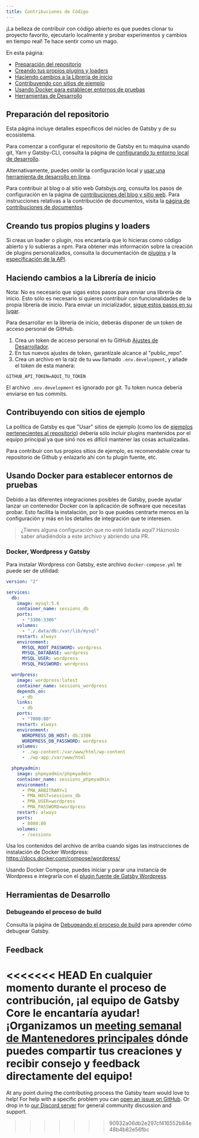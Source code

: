 ```yaml
---
title: Contribuciones de Código
---
```


¡La belleza de contribuir con código abierto es que puedes clonar tu proyecto favorito, ejecutarlo localmente y probar experimentos y cambios en tiempo real! Te hace sentir como un mago.

En esta página:

- [Preparación del repositorio](#repo-setup)
- [Creando tus propios plugins y loaders](#creating-your-own-plugins-and-loaders)
- [Haciendo cambios a la Librería de inicio](#making-changes-to-the-starter-library)
- [Contribuyendo con sitios de ejemplo](#contributing-example-sites)
- [Usando Docker para establecer entornos de pruebas](#using-docker-to-set-up-test-environments)
- [Herramientas de Desarrollo](#development-tools)

## Preparación del repositorio

Esta página incluye detalles específicos del núcleo de Gatsby y de su ecosistema.

Para comenzar a configurar el repositorio de Gatsby en tu máquina usando git, Yarn y Gatsby-CLI, consulta la página de [configurando tu entorno local de desarrollo](/contributing/setting-up-your-local-dev-environment/).

Alternativamente, puedes omitir la configuración local y [usar una herramienta de desarrollo en línea](/contributing/using-an-online-dev-environment/).

Para contribuir al blog o al sitio web Gatsbyjs.org, consulta los pasos de configuración en la página de [contribuciones del blog y sitio web](/contributing/blog-and-website-contributions/). Para instrucciones relativas a la contribución de documentos, visita la [página de contribuciones de documentos](/contributing/docs-contributions/).

## Creando tus propios plugins y loaders

Si creas un loader o plugin, nos encantaría que lo hicieras como código abierto y lo subieras a npm. Para obtener más información sobre la creación de plugins personalizados, consulta la documentación de [plugins](/docs/plugins/) y la [especificación de la API](/docs/api-specification/).

## Haciendo cambios a la Librería de inicio

Nota: No es necesario que sigas estos pasos para enviar una librería de inicio. Esto sólo es necesario si quieres contribuir con funcionalidades de la propia librería de inicio. Para enviar un inicializador, [sigue estos pasos en su lugar](/contributing/submit-to-starter-library/).

Para desarrollar en la librería de inicio, deberás disponer de un token de acceso personal de GitHub.

1. Crea un token de acceso personal en tu GitHub [Ajustes de Desarrollador](https://github.com/settings/tokens).
2. En tus nuevos ajustes de token, garantízale alcance al "public_repo".
3. Crea un archivo en la raíz de tu `www` llamado `.env.development`, y añade el token de esta manera:

```text:title=.env.development
GITHUB_API_TOKEN=AQUI_TU_TOKEN
```

El archivo `.env.development` es ignorado por git. Tu token nunca debería enviarse en tus commits.

## Contribuyendo con sitios de ejemplo

La política de Gatsby es que "Usar" sitios de ejemplo (como los de [ejemplos pertenecientes al repositorio](https://github.com/gatsbyjs/gatsby/tree/master/examples)) debería sólo incluir plugins mantenidos por el equipo principal ya que sinó nos es difícil mantener las cosas actualizadas.

Para contribuir con tus propios sitios de ejemplo, es recomendable crear tu repositorio de Github y enlazarlo ahí con tu plugin fuente, etc.

## Usando Docker para establecer entornos de pruebas

Debido a las diferentes integraciones posibles de Gatsby, puede ayudar lanzar un contenedor Docker con la aplicación de software que necesitas probar. Esto facilita la instalación, por lo que puedes centrarte menos en la configuración y más en los detalles de integración que te interesen.

> ¿Tienes alguna configuración que no esté listada aquí? Háznoslo saber añadiéndola a este archivo y abriendo una PR.

### Docker, Wordpress y Gatsby

Para instalar Wordpress con Gatsby, este archivo `docker-compose.yml` te puede ser de utilidad:

```yaml:title=docker-compose.yml
version: "2"

services:
  db:
    image: mysql:5.6
    container_name: sessions_db
    ports:
      - "3306:3306"
    volumes:
      - "./.data/db:/var/lib/mysql"
    restart: always
    environment:
      MYSQL_ROOT_PASSWORD: wordpress
      MYSQL_DATABASE: wordpress
      MYSQL_USER: wordpress
      MYSQL_PASSWORD: wordpress

  wordpress:
    image: wordpress:latest
    container_name: sessions_wordpress
    depends_on:
      - db
    links:
      - db
    ports:
      - "7000:80"
    restart: always
    environment:
      WORDPRESS_DB_HOST: db:3306
      WORDPRESS_DB_PASSWORD: wordpress
    volumes:
      - ./wp-content:/var/www/html/wp-content
      - ./wp-app:/var/www/html

  phpmyadmin:
    image: phpmyadmin/phpmyadmin
    container_name: sessions_phpmyadmin
    environment:
      - PMA_ARBITRARY=1
      - PMA_HOST=sessions_db
      - PMA_USER=wordpress
      - PMA_PASSWORD=wordpress
    restart: always
    ports:
      - 8080:80
    volumes:
      - /sessions
```

Usa los contenidos del archivo de arriba cuando sigas las instrucciones de instalación de Docker Wordpress: https://docs.docker.com/compose/wordpress/

Usando Docker Compose, puedes iniciar y parar una instancia de Wordpress e integrarla con el [plugin fuente de Gatsby Wordpress](/docs/sourcing-from-wordpress/).

## Herramientas de Desarrollo

### Debugeando el proceso de build

Consulta la página de [Debugeando el proceso de build](/docs/debugging-the-build-process/) para aprender cómo debugear Gatsby.

## Feedback

<<<<<<< HEAD
En cualquier momento durante el proceso de contribución, ¡al equipo de Gatsby Core le encantaría ayudar! ¡Organizamos un [meeting semanal de Mantenedores principales](/contributing/community#core-maintainers-meeting) dónde puedes compartir tus creaciones y recibir consejo y feedback directamente del equipo!
=======
At any point during the contributing process the Gatsby team would love to help! For help with a specific problem you can [open an issue on GitHub](/contributing/how-to-file-an-issue/). Or drop in to [our Discord server](https://gatsby.dev/discord) for general community discussion and support.
>>>>>>> 90932a06db2e297cf416552b84e48b4b82e56fbc
